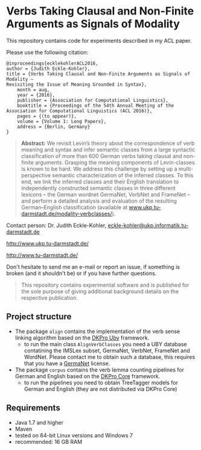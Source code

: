 # Verbs Taking Clausal and Non-Finite Arguments as Signals of Modality


This repository contains code for experiments described in my ACL paper.

Please use the following citation:

```
@inproceedings{ecklekohlerACL2016,
author = {Judith Eckle-Kohler},
title = {Verbs Taking Clausal and Non-Finite Arguments as Signals of Modality –
Revisiting the Issue of Meaning Grounded in Syntax},
	month = aug,
	year = {2016},
	publisher = {Association for Computational Linguistics},
	booktitle = {Proceedings of the 54th Annual Meeting of the Association for Computational Linguistics (ACL 2016)},
	pages = {(to appear)},
	volume = {Volume 1: Long Papers},
	address = {Berlin, Germany}
}
```

> **Abstract:** We revisit Levin’s theory about the correspondence of verb meaning and syntax and infer semantic classes from
a large syntactic classification of more
than 600 German verbs taking clausal
and non-finite arguments. Grasping the
meaning components of Levin-classes is
known to be hard. We address this challenge
by setting up a multi-perspective
semantic characterization of the inferred
classes. To this end, we link the inferred
classes and their English translation
to independently constructed semantic
classes in three different lexicons – the
German wordnet GermaNet, VerbNet
and FrameNet – and perform a detailed
analysis and evaluation of the resulting
German–English classification (available
at www.ukp.tu-darmstadt.de/modality-verbclasses/).

Contact person: Dr. Judith Eckle-Kohler, eckle-kohler@ukp.informatik.tu-darmstadt.de

http://www.ukp.tu-darmstadt.de/

http://www.tu-darmstadt.de/

Don't hesitate to send me an e-mail or report an issue, if something is broken (and it shouldn't be) or if you have further questions.


> This repository contains experimental software and is published for the sole purpose of giving additional background details on the respective publication. 

## Project structure
 * The package `align` contains the implementation of the verb sense linking algorithm based on the [DKPro Uby](https://dkpro.github.io/dkpro-uby/) framework.
   * to run the main class `AlignVerbClasses` you need a UBY database contatining the IMSLex subset, GermaNet, VerbNet, FrameNet and WordNet. Please contact me to obtain such a database, this requires that you have a [GermaNet](http://www.sfs.uni-tuebingen.de/GermaNet/) license.
 * The package `corpus` contains the verb lemma counting pipelines for German and English based on the [DKPro Core](https://dkpro.github.io/dkpro-core/) framework. 
   * to run the pipelines you need to obtain TreeTagger models for German and English (they are not distributed via DKPro Core)

## Requirements

* Java 1.7 and higher
* Maven
* tested on 64-bit Linux versions and Windows 7
* recommended: 16 GB RAM
